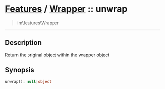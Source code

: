 # [Features](features.md) / [Wrapper](features-Wrapper.md) :: unwrap
 > im\features\Wrapper
____

## Description
Return the original object within the wrapper object

## Synopsis
```php
unwrap(): null|object
```
